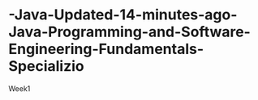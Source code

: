 # -Java-Updated-14-minutes-ago-Java-Programming-and-Software-Engineering-Fundamentals-Specializio
Week1
